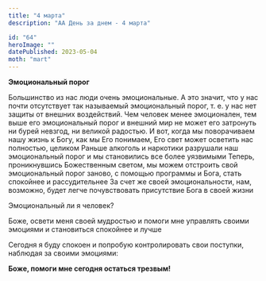 ```yaml
---
title: "4 марта"
description: "АА День за днем - 4 марта"

id: "64"
heroImage: ""
datePublished: 2023-05-04
moth: "mart"
---
```


**Эмоциональный порог**

Большинство из нас люди очень эмоциональные. А это значит, что у нас почти
отсутствует так называемый эмоциональный порог, т. е. у нас нет защиты от
внешних воздействий. Чем человек менее эмоционален, тем выше его эмоциональный
порог и внешний мир не может его затронуть ни бурей невзгод, ни великой
радостью. И вот, когда мы поворачиваем нашу жизнь к Богу, как мы Его понимаем,
Его свет может осветить нас полностью, целиком Раньше алкоголь и наркотики
разрушали наш эмоциональный порог и мы становились все более уязвимыми Теперь,
проникнувшись Божественным светом, мы можем отстроить свой эмоциональный порог
заново, с помощью программы и Бога, стать спокойнее и рассудительнее За счет
же своей эмоциональности, нам, возможно, будет легче почувствовать присутствие
Бога в своей жизни

Эмоциональный ли я человек?

Боже, освети меня своей мудростью и помоги мне управлять своими эмоциями и
становиться спокойнее и лучше

Сегодня я буду спокоен и попробую контролировать свои поступки, наблюдая за
своими эмоциями:

**Боже, помоги мне сегодня остаться трезвым!**
